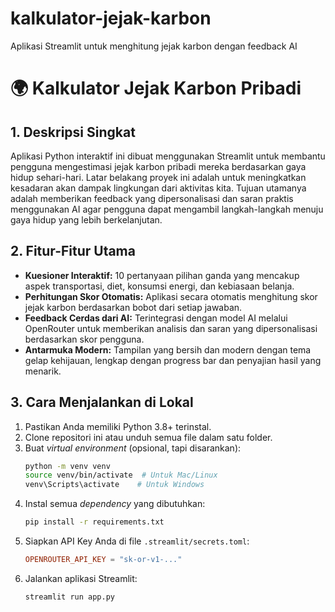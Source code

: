 # kalkulator-jejak-karbon
Aplikasi Streamlit untuk menghitung jejak karbon dengan feedback AI

# 🌍 Kalkulator Jejak Karbon Pribadi

## 1. Deskripsi Singkat

Aplikasi Python interaktif ini dibuat menggunakan Streamlit untuk membantu pengguna mengestimasi jejak karbon pribadi mereka berdasarkan gaya hidup sehari-hari. Latar belakang proyek ini adalah untuk meningkatkan kesadaran akan dampak lingkungan dari aktivitas kita. Tujuan utamanya adalah memberikan feedback yang dipersonalisasi dan saran praktis menggunakan AI agar pengguna dapat mengambil langkah-langkah menuju gaya hidup yang lebih berkelanjutan.

## 2. Fitur-Fitur Utama

- **Kuesioner Interaktif:** 10 pertanyaan pilihan ganda yang mencakup aspek transportasi, diet, konsumsi energi, dan kebiasaan belanja.
- **Perhitungan Skor Otomatis:** Aplikasi secara otomatis menghitung skor jejak karbon berdasarkan bobot dari setiap jawaban.
- **Feedback Cerdas dari AI:** Terintegrasi dengan model AI melalui OpenRouter untuk memberikan analisis dan saran yang dipersonalisasi berdasarkan skor pengguna.
- **Antarmuka Modern:** Tampilan yang bersih dan modern dengan tema gelap kehijauan, lengkap dengan progress bar dan penyajian hasil yang menarik.

## 3. Cara Menjalankan di Lokal

1.  Pastikan Anda memiliki Python 3.8+ terinstal.
2.  Clone repositori ini atau unduh semua file dalam satu folder.
3.  Buat *virtual environment* (opsional, tapi disarankan):
    ```bash
    python -m venv venv
    source venv/bin/activate  # Untuk Mac/Linux
    venv\Scripts\activate    # Untuk Windows
    ```
4.  Instal semua *dependency* yang dibutuhkan:
    ```bash
    pip install -r requirements.txt
    ```
5.  Siapkan API Key Anda di file `.streamlit/secrets.toml`:
    ```toml
    OPENROUTER_API_KEY = "sk-or-v1-..."
    ```
6.  Jalankan aplikasi Streamlit:
    ```bash
    streamlit run app.py
    ```
